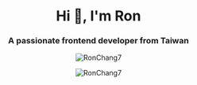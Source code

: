 <h1 align="center">Hi 👋, I'm Ron</h1>
<h3 align="center">A passionate frontend developer from Taiwan</h3>
<p align="center"><img src="https://github-readme-stats.vercel.app/api/top-langs?username=RonChang7&show_icons=true&locale=en&layout=compact" alt="RonChang7" /></p>
<p align="center"><img src="https://github-readme-stats.vercel.app/api?username=RonChang7&show_icons=true&locale=en&theme=dracula&count_private=true" alt="RonChang7" /></p>
